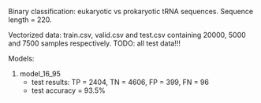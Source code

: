 Binary classification: eukaryotic vs prokaryotic tRNA sequences. Sequence length = 220.

Vectorized data: train.csv, valid.csv and test.csv containing 20000, 5000 and 7500 samples respectively.
TODO: all test data!!!

Models:
  
1. model_16_95
   * test results: TP = 2404, TN = 4606, FP = 399, FN = 96 
   * test accuracy = 93.5%
